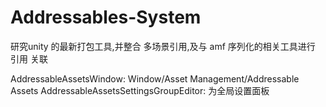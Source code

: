 # Addressables-System
研究unity 的最新打包工具,并整合 多场景引用,及与 amf 序列化的相关工具进行 引用 关联


AddressableAssetsWindow: Window/Asset Management/Addressable Assets
AddressableAssetsSettingsGroupEditor: 为全局设置面板